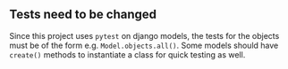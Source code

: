 ## Tests need to be changed
Since this project uses `pytest` on django models, the tests for the objects
must be of the form e.g. `Model.objects.all()`.
Some models should have `create()` methods to instantiate a class for quick testing as well.
